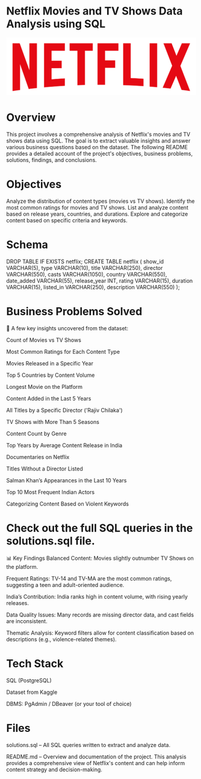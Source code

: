 # Netflix Movies and TV Shows Data Analysis using SQL

![Nelfix Logo](https://github.com/SumitBoz/Sql-Netflix-project/blob/main/logo.png)

# Overview
This project involves a comprehensive analysis of Netflix's movies and TV shows data using SQL. The goal is to extract valuable insights and answer various business questions based on the dataset. The following README provides a detailed account of the project's objectives, business problems, solutions, findings, and conclusions.

# Objectives
Analyze the distribution of content types (movies vs TV shows).
Identify the most common ratings for movies and TV shows.
List and analyze content based on release years, countries, and durations.
Explore and categorize content based on specific criteria and keywords.

# Schema

DROP TABLE IF EXISTS netflix;
CREATE TABLE netflix
(
    show_id      VARCHAR(5),
    type         VARCHAR(10),
    title        VARCHAR(250),
    director     VARCHAR(550),
    casts        VARCHAR(1050),
    country      VARCHAR(550),
    date_added   VARCHAR(55),
    release_year INT,
    rating       VARCHAR(15),
    duration     VARCHAR(15),
    listed_in    VARCHAR(250),
    description  VARCHAR(550)
);

# Business Problems Solved
📌 A few key insights uncovered from the dataset:

Count of Movies vs TV Shows

Most Common Ratings for Each Content Type

Movies Released in a Specific Year

Top 5 Countries by Content Volume

Longest Movie on the Platform

Content Added in the Last 5 Years

All Titles by a Specific Director ('Rajiv Chilaka')

TV Shows with More Than 5 Seasons

Content Count by Genre

Top Years by Average Content Release in India

Documentaries on Netflix

Titles Without a Director Listed

Salman Khan’s Appearances in the Last 10 Years

Top 10 Most Frequent Indian Actors

Categorizing Content Based on Violent Keywords

# Check out the full SQL queries in the solutions.sql file.

📊 Key Findings
Balanced Content: Movies slightly outnumber TV Shows on the platform.

Frequent Ratings: TV-14 and TV-MA are the most common ratings, suggesting a teen and adult-oriented audience.

India’s Contribution: India ranks high in content volume, with rising yearly releases.

Data Quality Issues: Many records are missing director data, and cast fields are inconsistent.

Thematic Analysis: Keyword filters allow for content classification based on descriptions (e.g., violence-related themes).

# Tech Stack
SQL (PostgreSQL)

Dataset from Kaggle

DBMS: PgAdmin / DBeaver (or your tool of choice)

# Files
solutions.sql – All SQL queries written to extract and analyze data.

README.md – Overview and documentation of the project.
This analysis provides a comprehensive view of Netflix's content and can help inform content strategy and decision-making.



